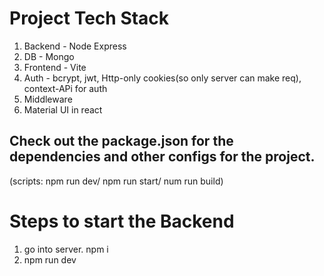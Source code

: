 # Project Tech Stack

1. Backend - Node Express
2. DB - Mongo
3. Frontend - Vite
4. Auth - bcrypt, jwt, Http-only cookies(so only server can make req), context-APi for auth
5. Middleware
6. Material UI in react


## Check out the package.json for the dependencies and other configs for the project. 
(scripts: npm run dev/ npm run start/ num run build)

# Steps to start the Backend

1. go into server. npm i
2. npm run dev
